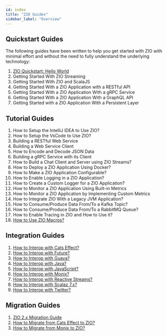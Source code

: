 ```yaml
---
id: index
title: "ZIO Guides"
sidebar_label: "Overview"
---
```


## Quickstart Guides

The following guides have been written to help you get started with ZIO with minimal effort and without the need to fully understand the underlying technology:

1. [ZIO Quickstart: Hello World](quickstarts/zio-quickstart-hello-world.md)
2. Getting Started With ZIO Streaming
3. Getting Started With ZIO and ScalaJS
4. Getting Started With a ZIO Application with a RESTful API
5. Getting Started With a ZIO Application With a gRPC Service
6. Getting Started With a ZIO Application With a GraphQL API
7. Getting Started with a ZIO Application With a Persistent Layer

## Tutorial Guides

1. How to Setup the IntelliJ IDEA to Use ZIO?
2. How to Setup the VsCode to Use ZIO?
3. Building a RESTful Web Service
4. Building a Web Service Client
5. How to Encode and Decode JSON Data
6. Building a gRPC Service with its Client
7. How to Build a Chat Client and Server using ZIO Streams?
8. How to Deploy a ZIO Application Using Docker?
9. How to Make a ZIO Application Configurable?
10. How to Enable Logging in a ZIO Application?
11. How to Create a Custom Logger for a ZIO Application?
12. How to Monitor a ZIO Application Using Built-in Metrics
13. How to Monitor a ZIO Application by Implementing Custom Metrics
14. How to Integrate ZIO With a Legacy JVM Application?
15. How to Consume/Produce Data From/To a Kafka Topic?
16. How to Consume/Produce Data From/To a RabbitMQ Queue?
17. How to Enable Tracing in ZIO and How to Use it?
18. [How to Use ZIO Macros?](howto-macros.md)

## Integration Guides

1. [How to Interop with Cats Effect?](interop/with-cats-effect.md)
2. [How to Interop with Future?](interop/with-future.md)
3. [How to Interop with Guava?](interop/with-guava.md)
4. [How to Interop with Java?](interop/with-java.md)
5. [How to Interop with JavaScript?](interop/with-javascript.md)
6. [How to Interop with Monix?](interop/with-monix.md)
7. [How to Interop with Reactive Streams?](interop/with-reactive-streams.md)
8. [How to Interop with Scalaz 7.x?](interop/with-scalaz-7x.md)
9. [How to Interop with Twitter?](interop/with-twitter.md)

## Migration Guides

1. [ZIO 2.x Migration Guide](migrate/migration-guide.md)
2. [How to Migrate from Cats Effect to ZIO?](migrate/from-cats-effect.md)
3. [How to Migrate from Monix to ZIO?](migrate/from-monix.md)
